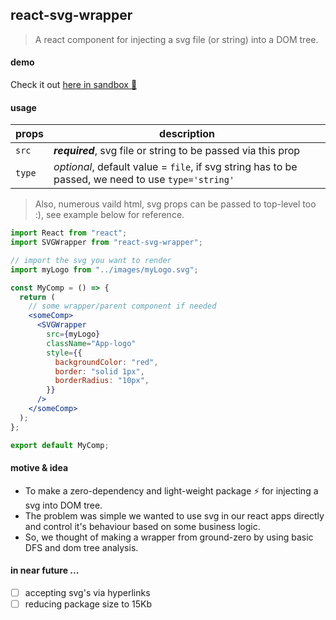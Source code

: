 ## react-svg-wrapper

> A react component for injecting a svg file (or string) into a DOM tree.

#### demo

Check it out [here in sandbox 🔗](https://codesandbox.io/s/staging-brook-98ist?file=/src/App.js)

#### usage

| props  | description                                                                                        |
| ------ | -------------------------------------------------------------------------------------------------- |
| `src`  | **_required_**, svg file or string to be passed via this prop                                      |
| `type` | _optional_, default value = `file`, if svg string has to be passed, we need to use `type='string'` |

> Also, numerous vaild html, svg props can be passed to top-level too :), see example below for reference.

```jsx
import React from "react";
import SVGWrapper from "react-svg-wrapper";

// import the svg you want to render
import myLogo from "../images/myLogo.svg";

const MyComp = () => {
  return (
    // some wrapper/parent component if needed
    <someComp>
      <SVGWrapper
        src={myLogo}
        className="App-logo"
        style={{
          backgroundColor: "red",
          border: "solid 1px",
          borderRadius: "10px",
        }}
      />
    </someComp>
  );
};

export default MyComp;
```

#### motive & idea

- To make a zero-dependency and light-weight package ⚡ for injecting a svg into DOM tree.
- The problem was simple we wanted to use svg in our react apps directly and control it's behaviour based on some business logic.
- So, we thought of making a wrapper from ground-zero by using basic DFS and dom tree analysis.

#### in near future ...

- [ ] accepting svg's via hyperlinks
- [ ] reducing package size to 15Kb

